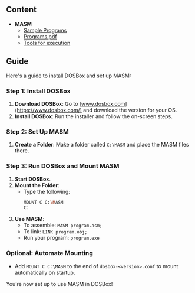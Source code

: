 ## Content

- **MASM**
  - [Sample Programs](Programs)
  - [Programs.pdf](masam_programs.pdf)
  - [Tools for execution](MASM/For_execution)
  
## Guide

Here's a guide to install DOSBox and set up MASM:

### Step 1: Install DOSBox
1. **Download DOSBox**: Go to [www.dosbox.com](https://www.dosbox.com/) and download the version for your OS.
2. **Install DOSBox**: Run the installer and follow the on-screen steps.

### Step 2: Set Up MASM
1. **Create a Folder**: Make a folder called `C:\MASM` and place the MASM files there.

### Step 3: Run DOSBox and Mount MASM
1. **Start DOSBox**.
2. **Mount the Folder**:
   - Type the following:
     ```bash
     MOUNT C C:\MASM
     C:
     ```
3. **Use MASM**:
   - To assemble: `MASM program.asm;`
   - To link: `LINK program.obj;`
   - Run your program: `program.exe`

### Optional: Automate Mounting
- Add `MOUNT C C:\MASM` to the end of `dosbox-<version>.conf` to mount automatically on startup.

You’re now set up to use MASM in DOSBox!

